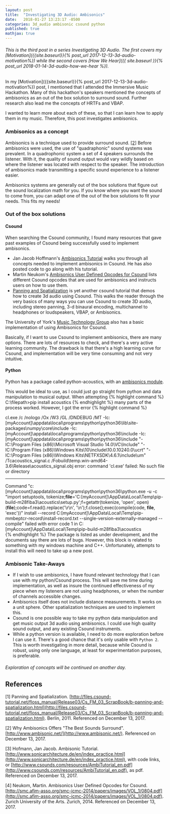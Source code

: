 ```yaml
---
layout: post
title:  "Investigating 3D Audio: Ambisonics"
date:   2018-01-27 13:23:17 -0500
categories: 3d_audio ambisonic csound python
published: true
mathjax: true
---
```


###### This is the third post in a series Investigating 3D Audio. The first covers my [Motivation]({{site.baseurl}}{% post_url 2017-12-13-3d-audio-motivation%}) while the second covers [How We Hear]({{ site.baseurl }}{% post_url 2018-01-14-3d-audio-how-we-hear %}).


In my [Motivation]({{site.baseurl}}{% post_url 2017-12-13-3d-audio-motivation%}) post, I mentioned that I attended the Immersive Music Hackathon.
Many of this hackathon's speakers mentioned the concepts of ambisonics as an out of the box solution to surround sound.
Further research also lead me the concepts of HRTFs and VBAP.

I wanted to learn more about each of these, so that I can learn how to apply them in my music.
Therefore, this post investigates ambisonics.

### Ambisonics as a concept
Ambisonics is a technique used to provide surround sound. [[2]](#ambisonics)
Before ambisonics were used, the use of "quadraphonic" sound systems was prevalent.
In a quadrophonic system a set of 4 speakers surrounds the listener.
With it, the quality of sound output would vary wildly based on where the listener was located with respect to the speaker.
The introduction of ambisonics made transmitting a specific sound experience to a listener easier.

Ambisonics systems are generally out of the box solutions that figure out the sound localization math for you.
If you know where you want the sound to come from, you can adapt one of the out of the box solutions to fit your needs.
This fits my needs!

### Out of the box solutions

#### Csound
When searching the Csound community, I found many resources that gave past examples of Csound being successfully used to implement ambisonics.

* Jan Jacob Hoffmann's [Ambisonics Tutorial](#ambisonics_csound_tutorial) walks you through all concepts needed to implement ambisonics in Csound. He has also posted code to go along with his tutorial.
* Martin Neukom's [Ambisonics User Defined Opcodes for Csound](#ambisonics_csound_opcodes) lists different Csound opcodes that are used for ambisonics and instructs users on how to use them.
* [Panning and Spatialization](#surroundsound_csound_tutorial) is yet another csound tutorial that demos how to create 3d audio using Csound. This walks the reader through the very basics of many ways you can use Csound to create 3D audio, including stereo panning, 3-d binaural encoding, multichannel to headphones or loudspeakers, VBAP, or Ambisonics.

The University of York's [Music Technology Group](https://www.york.ac.uk/inst/mustech/3d_audio/cs_ambis.htm) also has a basic implementation of using Ambisonics for Csound.

Basically, if I want to use Csound to implement ambisonics, there are many options.
There are lots of resources to check, and there's a very active learning community.
The drawback is that there's a high learning curve for Csound, and implementation will be very time consuming and not very intuitive.

#### Python
Python has a package called python-acoustics, with an [ambisonics module](http://python-acoustics.github.io/python-acoustics/reference.html).

This would be ideal to use, as I could just go straight from python and data manipulation to musical output.
When attempting
{% highlight command %}
C:\\filepath>pip install acoustics
{% endhighlight %}
many parts of the process worked. However, I got the error
{% highlight command %}

   cl.exe /c /nologo /Ox /W3 /GL /DNDEBUG /MT -Ic:[myAccount]\appdata\local\programs\python\python36\lib\site-packages\numpy\core\include -Ic:[myAccount]\appdata\local\programs\python\python36\include -Ic:[myAccount]\appdata\local\programs\python\python36\include "-IC:\Program Files (x86)\Microsoft Visual Studio 14.0\VC\Include" "-IC:\Program Files (x86)\Windows Kits\10\include\10.0.10240.0\ucrt" "-IC:\Program Files (x86)\Windows Kits\NETFXSDK\4.6.1\include\um" /Tcacoustics\_signal.c /Fobuild\temp.win-amd64-3.6\Release\acoustics\_signal.obj
   error: command 'cl.exe' failed: No such file or directory

   ----------------------------------------
Command "c:[myAccount]\appdata\local\programs\python\python36\python.exe -u -c "import setuptools, tokenize;__file__='C:[myAccount]\\AppData\\Local\\Temp\\pip-build-m28fiba3\\acoustics\\setup.py';f=getattr(tokenize, 'open', open)(__file__);code=f.read().replace('\r\n', '\n');f.close();exec(compile(code, __file__, 'exec'))" install --record C:[myAccount]\AppData\Local\Temp\pip-mmbeptcr-record\install-record.txt --single-version-externally-managed --compile" failed with error code 1 in C:[myAccount]\AppData\Local\Temp\pip-build-m28fiba3\acoustics\
{% endhighlight %}
The package is listed as under development, and the documents say there are lots of bugs.
However, this block is related to something with my windows machine and C++.
Unfortunately, attempts to install this will need to take up a new post.

### Ambisonic Take-Aways
* If I wish to use ambisonics, I have found relevant technology that I can use with my python/Csound process. This will save me time during implementation, as well as insure the continued effectiveness of my piece when my listeners are not using headphones, or when the number of channels accessible changes.
* Ambisonics itself does not include distance measurements. It works on a unit sphere. Other spatialization techniques are used to implement this.
* Csound is one possible way to take my python data manipulation and get music output 3d audio using ambisonics. I could use high quality sound output, and any existing Csound instruments.
* While a python version is available, I need to do more exploration before I can use it. There's a good chance that it's only usable with `Python 2`. This is worth investigating in more detail, because while Csound is robust, using only one language, at least for experimentation purposes, is preferable.  

###### Exploration of concepts will be continued on another day.

## References
[1]<a name="surroundsound_csound_tutorial"></a> Panning and Spatialization. [http://files.csound-tutorial.net/floss_manual/Release03/Cs_FM_03_ScrapBook/b-panning-and-spatialization.html](http://files.csound-tutorial.net/floss_manual/Release03/Cs_FM_03_ScrapBook/b-panning-and-spatialization.html). Berlin, 2011. Referenced on December 13, 2017.

[2]<a name="ambisonics"></a> Why Ambisonics Offers "The Best Sounds Surround". [http://www.ambisonic.net/](http://www.ambisonic.net/). Referenced on December 13, 2017.

[3]<a name="ambisonics_csound_tutorial"></a> Hofmann, Jan Jacob. Ambisonic Tutorial. [http://www.sonicarchitecture.de/en/index_practice.html](http://www.sonicarchitecture.de/en/index_practice.html), with code links, or [http://www.csounds.com/resources/AmbiTutorial_en.pdf](http://www.csounds.com/resources/AmbiTutorial_en.pdf), as pdf. Referenced on December 13, 2017.

[4]<a name="ambisonics_csound_opcodes"></a> Neukom, Martin. Ambisonics User Defined Opcodes for Csound. [http://smc.afim-asso.org/smc-icmc-2014/papers/images/VOL_1/0804.pdf](http://smc.afim-asso.org/smc-icmc-2014/papers/images/VOL_1/0804.pdf). Zurich University of the Arts. Zurich, 2014. Referenced on December 13, 2017.
